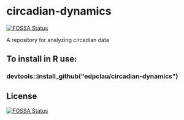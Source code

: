# circadian-dynamics
[![FOSSA Status](https://app.fossa.com/api/projects/git%2Bgithub.com%2Fedpclau%2Fcircadian-dynamics.svg?type=shield)](https://app.fossa.com/projects/git%2Bgithub.com%2Fedpclau%2Fcircadian-dynamics?ref=badge_shield)

A repository for analyzing circadian data
## To install in R use:
### devtools::install_github("edpclau/circadian-dynamics")


## License
[![FOSSA Status](https://app.fossa.com/api/projects/git%2Bgithub.com%2Fedpclau%2Fcircadian-dynamics.svg?type=large)](https://app.fossa.com/projects/git%2Bgithub.com%2Fedpclau%2Fcircadian-dynamics?ref=badge_large)